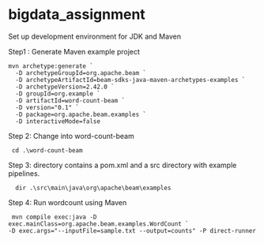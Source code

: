 # bigdata_assignment

Set up development environment for JDK and Maven

Step1 : Generate Maven example project
```
mvn archetype:generate `
  -D archetypeGroupId=org.apache.beam `
  -D archetypeArtifactId=beam-sdks-java-maven-archetypes-examples `
  -D archetypeVersion=2.42.0 `
  -D groupId=org.example `
  -D artifactId=word-count-beam `
  -D version="0.1" `
  -D package=org.apache.beam.examples `
  -D interactiveMode=false
  ```
  Step 2: Change into word-count-beam
 ```
  cd .\word-count-beam
```
Step 3: directory contains a pom.xml and a src directory with example pipelines.
 ```
   dir .\src\main\java\org\apache\beam\examples
```
 Step 4: Run wordcount using Maven
 ```
  mvn compile exec:java -D exec.mainClass=org.apache.beam.examples.WordCount `
 -D exec.args="--inputFile=sample.txt --output=counts" -P direct-runner
 ```
     
     
     
